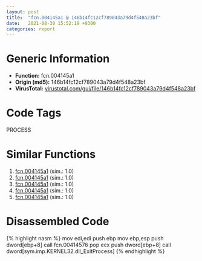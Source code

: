 ```yaml
---
layout: post
title:  "fcn.004145a1 @ 146b14fc12cf789043a79d4f548a23bf"
date:   2021-08-30 15:52:19 +0300
categories: report
---
```


# Generic Information
- **Function:** fcn.004145a1
- **Origin (md5):** 146b14fc12cf789043a79d4f548a23bf
- **VirusTotal:** [virustotal.com/gui/file/146b14fc12cf789043a79d4f548a23bf][virustotal_ref]

# Code Tags
<span class="tag" id="PROCESS">PROCESS</span>


# Similar Functions

1. [fcn.004145a1][similar_1_ref] (sim.: 1.0)
2. [fcn.004145a1][similar_2_ref] (sim.: 1.0)
3. [fcn.004145a1][similar_3_ref] (sim.: 1.0)
4. [fcn.004145a1][similar_4_ref] (sim.: 1.0)
5. [fcn.004145a1][similar_5_ref] (sim.: 1.0)


# Disassembled Code

{% highlight nasm %}
mov edi,edi
push ebp
mov ebp,esp
push dword[ebp+8]
call fcn.00414576
pop ecx
push dword[ebp+8]
call dword[sym.imp.KERNEL32.dll_ExitProcess]
{% endhighlight %}


[similar_1_ref]: /report/fcn.004145a1@e3d061f479f25b8f541d0905c967999c
[similar_2_ref]: /report/fcn.004145a1@b8b9cf6862b0d68d10750002e5baaf97
[similar_3_ref]: /report/fcn.004145a1@e83552e81a6f265fd7baa50402d3d47d
[similar_4_ref]: /report/fcn.004145a1@3aa98225e51cbcae2d334c8b6b4ed9fd
[similar_5_ref]: /report/fcn.004145a1@c6d5547a6b11db0106596d8a93b709be
[virustotal_ref]: https://www.virustotal.com/gui/file/146b14fc12cf789043a79d4f548a23bf